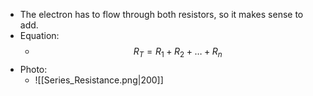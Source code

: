 - The electron has to flow through both resistors, so it makes sense to add.
- Equation:
	- $$R_T = R_1 + R_2 + \ldots + R_n$$
- Photo:
	- ![[Series_Resistance.png|200]]